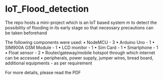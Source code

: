 # IoT_Flood_detection
The repo hosts a mini-project which is an IoT based system m to detect the possibility of flooding in its early stage
so that necessary precautions can be taken beforehand

The following components were used:
• NodeMCU - 3
• Arduino Uno - 1
• SIM900A GSM Module - 1
• LCD monitor - 1
• Sim Card - 1
• Smartphone - 1
• Float sensor - 2
• Router/gateway/mobile hotspot through which internet
can be accessed
• peripherals, power supply, jumper wires, bread board,
additional equipments - as per requirement

For more details, please read the PDF
